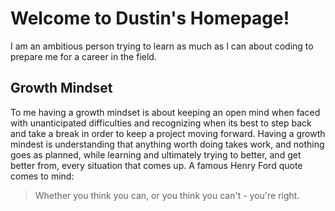 # Welcome to Dustin's Homepage! 

I am an ambitious person trying to learn as much as I can about coding to prepare me for a career in the field.

## Growth Mindset 

To me having a growth mindset is about keeping an open mind when faced with unanticipated difficulties and recognizing when its best to step back and take a break in order to keep a project moving forward. Having a growth mindest is understanding that anything worth doing takes work, and nothing goes as planned, while learning and ultimately trying to better, and get better from, every situation that comes up. A famous Henry Ford quote comes to mind:
> Whether you think you can, or you think you can't - you're right. 


<!---
DustinHall/DustinHall is a ✨ special ✨ repository because its `README.md` (this file) appears on your GitHub profile.
You can click the Preview link to take a look at your changes.
--->
